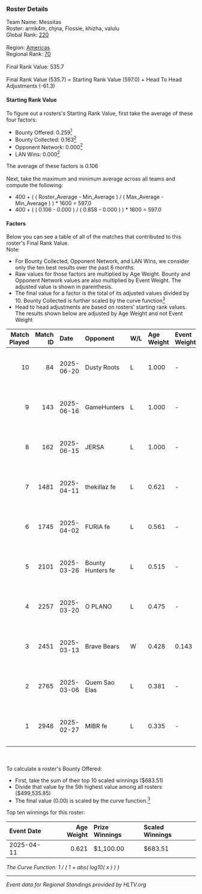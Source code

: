 ### Roster Details<br />
Team Name: Messitas<br />
Roster: armk4m, chjna, Flossie, khizha, valulu<br />
Global Rank: [220](../../standings_global_2025_07_07.md)<br />
<br />
Region: [Americas]( ../../standings_americas_2025_07_07.md)<br />
Regional Rank: [70]( ../../standings_americas_2025_07_07.md)<br />
<br />
Final Rank Value:  535.7<br />
<br />
Final Rank Value (535.7) = Starting Rank Value (597.0) + Head To Head Adjustments (-61.3)<br />

#### Starting Rank Value<br />
To figure out a rosters's Starting Rank Value, first take the average of these four factors:<br />
- Bounty Offered: 0.259[<sup>1</sup>](#table2)
- Bounty Collected: 0.163[<sup>2</sup>](#table1)
- Opponent Network: 0.000[<sup>2</sup>](#table1)
- LAN Wins: 0.000[<sup>2</sup>](#table1)

The average of these factors is 0.106<br />
<br />
Next, take the maximum and minimum average across all teams and compute the following:<br />
- 400 + ( ( Roster_Average - Min_Average ) / ( Max_Average - Min_Average ) ) * 1600 = 597.0
- 400 + ( ( 0.106 - 0.000 ) / ( 0.858 - 0.000 ) ) * 1600 = 597.0


#### Factors<br />
Below you can see a table of all of the matches that contributed to this roster's Final Rank Value.<br />
Note:<br />

- For Bounty Collected, Opponent Network, and LAN Wins, we consider only the ten best results over the past 6 months.
- Raw values for those factors are multiplied by Age Weight. Bounty and Opponent Network values are also multiplied by Event Weight. The adjusted value is shown in parenthesis.
- The final value for a factor is the total of its adjusted values divided by 10. Bounty Collected is further scaled by the curve function[<sup>3</sup>](#curveFunction)
- Head to head adjustments are based on rosters' starting rank values. The results shown below are adjusted by Age Weight and not Event Weight
<span id="table1"></span><br />


| Match Played | Match ID | Date       | Opponent          | W/L | Age Weight | Event Weight | Bounty Collected | Opponent Network | LAN Wins  | H2H Adj. | Roster                                 |
| -: | -: | :- | :- | :- | :- | :- | :- | :- | :- | -: | :- |
|           10 |       84 | 2025-06-20 | Dusty Roots       | L   | 1.000      | -            | -                | -                | -         |   -12.28 | armk4m, chjna, Flossie, khizha, valulu |
|            9 |      143 | 2025-06-16 | GameHunters       | L   | 1.000      | -            | -                | -                | -         |    -7.56 | armk4m, chjna, Flossie, khizha, valulu |
|            8 |      162 | 2025-06-15 | JERSA             | L   | 1.000      | -            | -                | -                | -         |   -10.93 | armk4m, chjna, Flossie, khizha, valulu |
|            7 |     1481 | 2025-04-11 | thekillaz fe      | L   | 0.621      | -            | -                | -                | -         |    -9.47 | armk4m, chjna, Flossie, khizha, valulu |
|            6 |     1745 | 2025-04-02 | FURIA fe          | L   | 0.561      | -            | -                | -                | -         |    -1.38 | armk4m, chjna, Flossie, khizha, valulu |
|            5 |     2101 | 2025-03-26 | Bounty Hunters fe | L   | 0.515      | -            | -                | -                | -         |    -7.99 | armk4m, chjna, Flossie, khizha, valulu |
|            4 |     2257 | 2025-03-20 | O PLANO           | L   | 0.475      | -            | -                | -                | -         |    -6.85 | armk4m, chjna, Flossie, khizha, valulu |
|            3 |     2451 | 2025-03-13 | Brave Bears       | W   | 0.428      | 0.143        | 0.001 (0.000)    | 0.000 (0.000)    | 0 (0.000) |     5.35 | armk4m, chjna, Flossie, khizha, valulu |
|            2 |     2765 | 2025-03-06 | Quem Sao Elas     | L   | 0.381      | -            | -                | -                | -         |    -5.79 | armk4m, chjna, Flossie, khizha, valulu |
|            1 |     2948 | 2025-02-27 | MIBR fe           | L   | 0.335      | -            | -                | -                | -         |    -4.39 | armk4m, chjna, Flossie, khizha, valulu |

<br />
<span id="table2"></span><br />
To calculate a roster's Bounty Offered:<br />

- First, take the sum of their top 10 scaled winnings ($683.51)
- Divide that value by the 5th highest value among all rosters ($499,535.85)
- The final value (0.00) is scaled by the curve function.[<sup>3</sup>](#curveFunction)

Top ten winnings for this roster:<br />

| Event Date | Age Weight | Prize Winnings | Scaled Winnings |
| :- | -: | :- | :- |
| 2025-04-11 |      0.621 | $1,100.00      | $683.51         |


<span id="curveFunction"></span>_The Curve Function: 1 / ( 1 + abs( log10( x ) ) )_<br />

---
_Event data for Regional Standings provided by HLTV.org_<br />
